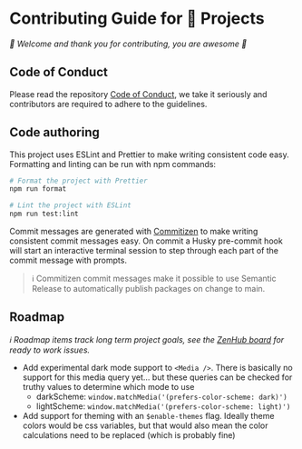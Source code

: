 # Contributing Guide for 🔮 Projects

_👋 Welcome and thank you for contributing, you are awesome 🎉_

## Code of Conduct

Please read the repository [Code of Conduct][], we take it seriously and
contributors are required to adhere to the guidelines.

## Code authoring

This project uses ESLint and Prettier to make writing consistent code easy.
Formatting and linting can be run with npm commands:

```sh
# Format the project with Prettier
npm run format

# Lint the project with ESLint
npm run test:lint
```

Commit messages are generated with [Commitizen][] to make writing consistent
commit messages easy. On commit a Husky pre-commit hook will start an
interactive terminal session to step through each part of the commit message
with prompts.

> ℹ️ Commitizen commit messages make it possible to use Semantic Release to
> automatically publish packages on change to main.

## Roadmap

_ℹ️ Roadmap items track long term project goals, see the [ZenHub board][] for
ready to work issues._

- Add experimental dark mode support to `<Media />`. There is basically no
  support for this media query yet... but these queries can be checked for
  truthy values to determine which mode to use
  - darkScheme: `window.matchMedia('(prefers-color-scheme: dark)')`
  - lightScheme: `window.matchMedia('(prefers-color-scheme: light)')`
- Add support for theming with an `$enable-themes` flag. Ideally theme colors
  would be css variables, but that would also mean the color calculations need
  to be replaced (which is probably fine)

<!-- Links -->
<!-- prettier-ignore-start -->
[Commitizen]:https://commitizen.github.io/cz-cli/
[Code of Conduct]:../CODE_OF_CONDUCT.md
[ZenHub board]:https://github.com/crystal-ball/crystal-ball.github.io#workspaces/-projects-5b88b5c9af3c0a2186966767/board?repos=131720045
<!-- prettier-ignore-end -->
